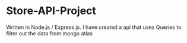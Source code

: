 # Store-API-Project
Written in Node.js / Express.js. I have created a api that uses Queries to filter out the data from mongo atlas
